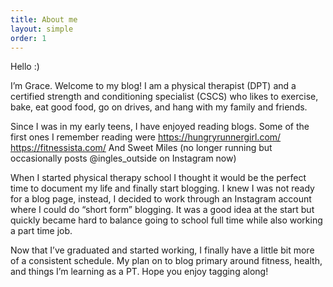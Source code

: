 ```yaml
---
title: About me
layout: simple
order: 1
---
```


Hello :)

I’m Grace. Welcome to my blog! I am a physical therapist (DPT) and a certified strength and conditioning specialist (CSCS) who likes to exercise, bake, eat good food, go on drives, and hang with my family and friends.

Since I was in my early teens, I have enjoyed reading blogs. Some of the first ones I remember reading were https://hungryrunnergirl.com/
https://fitnessista.com/
And Sweet Miles (no longer running but occasionally posts @ingles_outside on Instagram now)

When I started physical therapy school I thought it would be the perfect time to document my life and finally start blogging. I knew I was not ready for a blog page, instead, I decided to work through an Instagram account where I could do “short form” blogging. It was a good idea at the start but quickly became hard to balance going to school full time while also working a part time job.

Now that I’ve graduated and started working, I finally have a little bit more of a consistent schedule. My plan on to blog primary around fitness, health, and things I’m learning as a PT. Hope you enjoy tagging along!
